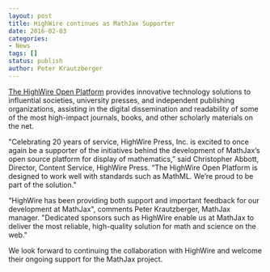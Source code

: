 ```yaml
---
layout: post
title: HighWire continues as MathJax Supporter
date: 2016-02-03
categories:
- News
tags: []
status: publish
author: Peter Krautzberger
---
```


[The HighWire Open Platform](http://home.highwire.org/) provides innovative technology solutions to influential societies, university presses, and independent publishing organizations, assisting in the digital dissemination and readability of some of the most high-impact journals, books, and other scholarly materials on the net.

"Celebrating 20 years of service, HighWire Press, Inc. is excited to once again be a supporter of the initiatives behind the development of MathJax’s open source platform for display of mathematics,” said Christopher Abbott, Director, Content Service, HighWire Press. “The HighWire Open Platform is designed to work well with standards such as MathML. We’re proud to be part of the solution."

"HighWire has been providing both support and important feedback for our development at MathJax", comments Peter Krautzberger, MathJax manager. "Dedicated sponsors such as HighWire enable us at MathJax to deliver the most reliable, high-quality solution for math and science on the web."

We look forward to continuing the collaboration with HighWire and welcome their ongoing support for the MathJax project.
